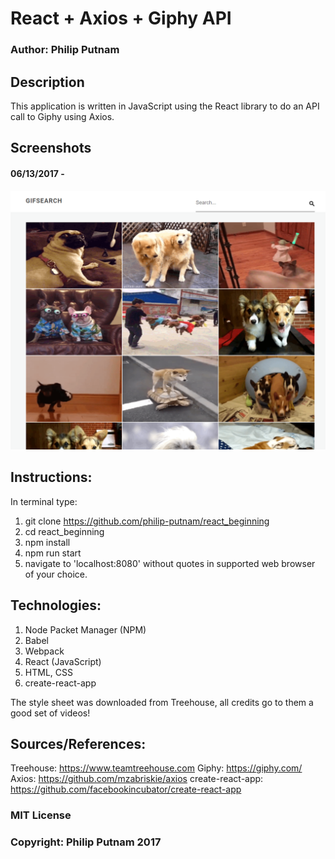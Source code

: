 # React + Axios + Giphy API

### Author: Philip Putnam

## Description

This application is written in JavaScript using the React library to do an API call to Giphy using Axios.

## Screenshots

#### 06/13/2017 -
![alt text](https://github.com/philip-putnam/React-API-Gif/blob/master/splash_page_screenshot.png)

## Instructions:

In terminal type:

1. git clone https://github.com/philip-putnam/react_beginning
2. cd react_beginning
3. npm install
4. npm run start
5. navigate to 'localhost:8080' without quotes in supported web browser of your choice.

## Technologies:

1. Node Packet Manager (NPM)
2. Babel
3. Webpack
4. React (JavaScript)
5. HTML, CSS
6. create-react-app

The style sheet was downloaded from Treehouse, all credits go to them a good set of videos!

## Sources/References:

Treehouse: https://www.teamtreehouse.com
Giphy: https://giphy.com/
Axios: https://github.com/mzabriskie/axios
create-react-app: https://github.com/facebookincubator/create-react-app

### MIT License

### Copyright: Philip Putnam 2017
